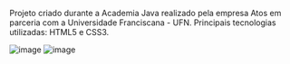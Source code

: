 Projeto criado durante a Academia Java realizado pela empresa Atos em parceria com a Universidade Franciscana - UFN. 
Principais tecnologias utilizadas: HTML5 e CSS3.

![image](https://user-images.githubusercontent.com/104435024/209696620-0a90a675-a7fc-40f9-bf09-6f5619fad7e2.png)
![image](https://user-images.githubusercontent.com/104435024/209696828-596c76d0-7473-4fad-8665-4c8f32cef8c6.png)
